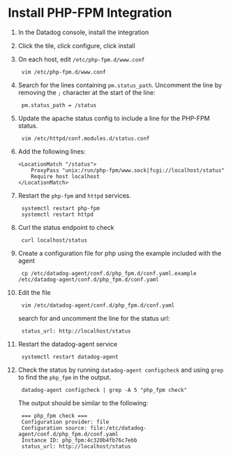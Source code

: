 # Install PHP-FPM Integration

1. In the Datadog console, install the integration
1. Click the tile, click configure, click install
1. On each host, edit `/etc/php-fpm.d/www.conf`

        vim /etc/php-fpm.d/www.conf

1. Search for the lines containing `pm.status_path`.  Uncomment the line by removing the `;` character at the start of the line:

        pm.status_path = /status


1. Update the apache status config to include a line for the PHP-FPM status.

        vim /etc/httpd/conf.modules.d/status.conf

1.  Add the following lines:

        <LocationMatch "/status">
            ProxyPass "unix:/run/php-fpm/www.sock|fcgi://localhost/status"
            Require host localhost
        </LocationMatch>

1. Restart the `php-fpm` and `httpd` services.

        systemctl restart php-fpm
        systemctl restart httpd

1. Curl the status endpoint to check

        curl localhost/status

1. Create a configuration file for php using the example included with the agent

        cp /etc/datadog-agent/conf.d/php_fpm.d/conf.yaml.example /etc/datadog-agent/conf.d/php_fpm.d/conf.yaml

1. Edit the file

        vim /etc/datadog-agent/conf.d/php_fpm.d/conf.yaml

    search for and uncomment the line for the status url:

        status_url: http://localhost/status

1. Restart the datadog-agent service

        systemctl restart datadog-agent

1. Check the status by running `datadog-agent configcheck` and using `grep` to find the `php_fpm` in the output.

        datadog-agent configcheck | grep -A 5 "php_fpm check"


    The output should be similar to the following:

        === php_fpm check ===
        Configuration provider: file
        Configuration source: file:/etc/datadog-agent/conf.d/php_fpm.d/conf.yaml
        Instance ID: php_fpm:4c320b4fb76c7ebb
        status_url: http://localhost/status
